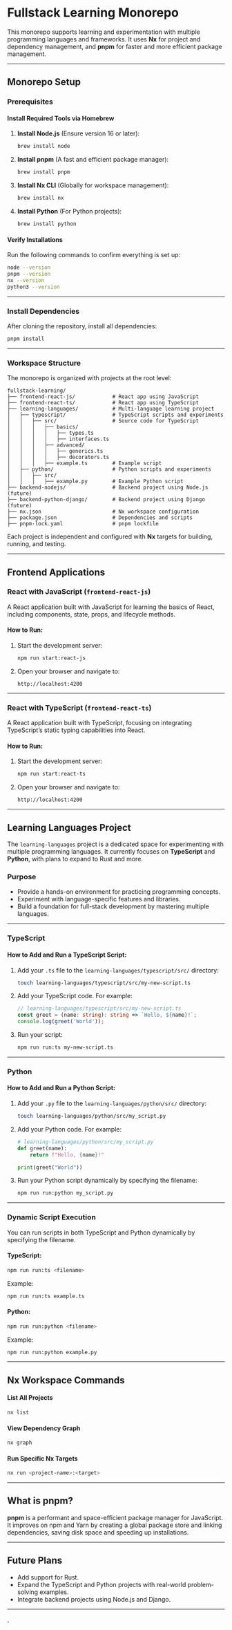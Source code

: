 # Fullstack Learning Monorepo

This monorepo supports learning and experimentation with multiple programming languages and frameworks. It uses **Nx**
for project and dependency management, and **pnpm** for faster and more efficient package management.

---

## **Monorepo Setup**

### **Prerequisites**

#### Install Required Tools via Homebrew

1. **Install Node.js** (Ensure version 16 or later):
   ```bash
   brew install node
   ```

2. **Install pnpm** (A fast and efficient package manager):
   ```bash
   brew install pnpm
   ```

3. **Install Nx CLI** (Globally for workspace management):
   ```bash
   brew install nx
   ```

4. **Install Python** (For Python projects):
   ```bash
   brew install python
   ```

#### Verify Installations

Run the following commands to confirm everything is set up:

```bash
node --version
pnpm --version
nx --version
python3 --version
```

---

### **Install Dependencies**

After cloning the repository, install all dependencies:

```bash
pnpm install
```

---

### **Workspace Structure**

The monorepo is organized with projects at the root level:

```
fullstack-learning/
├── frontend-react-js/            # React app using JavaScript
├── frontend-react-ts/            # React app using TypeScript
├── learning-languages/           # Multi-language learning project
│   ├── typescript/               # TypeScript scripts and experiments
│   │   ├── src/                  # Source code for TypeScript
│   │   │   ├── basics/
│   │   │   │   ├── types.ts
│   │   │   │   ├── interfaces.ts
│   │   │   ├── advanced/
│   │   │   │   ├── generics.ts
│   │   │   │   ├── decorators.ts
│   │   │   ├── example.ts        # Example script
│   ├── python/                   # Python scripts and experiments
│   │   ├── src/
│   │   │   ├── example.py        # Example Python script
├── backend-nodejs/               # Backend project using Node.js (future)
├── backend-python-django/        # Backend project using Django (future)
├── nx.json                       # Nx workspace configuration
├── package.json                  # Dependencies and scripts
├── pnpm-lock.yaml                # pnpm lockfile
```

Each project is independent and configured with **Nx** targets for building, running, and testing.

---

## **Frontend Applications**

### **React with JavaScript (`frontend-react-js`)**

A React application built with JavaScript for learning the basics of React, including components, state, props, and
lifecycle methods.

#### How to Run:

1. Start the development server:
   ```bash
   npm run start:react-js
   ```

2. Open your browser and navigate to:
   ```
   http://localhost:4200
   ```

---

### **React with TypeScript (`frontend-react-ts`)**

A React application built with TypeScript, focusing on integrating TypeScript’s static typing capabilities into React.

#### How to Run:

1. Start the development server:
   ```bash
   npm run start:react-ts
   ```

2. Open your browser and navigate to:
   ```
   http://localhost:4200
   ```

---

## **Learning Languages Project**

The `learning-languages` project is a dedicated space for experimenting with multiple programming languages. It
currently focuses on **TypeScript** and **Python**, with plans to expand to Rust and more.

### **Purpose**

- Provide a hands-on environment for practicing programming concepts.
- Experiment with language-specific features and libraries.
- Build a foundation for full-stack development by mastering multiple languages.

---

### **TypeScript**

#### How to Add and Run a TypeScript Script:

1. Add your `.ts` file to the `learning-languages/typescript/src/` directory:
   ```bash
   touch learning-languages/typescript/src/my-new-script.ts
   ```

2. Add your TypeScript code. For example:
   ```typescript
   // learning-languages/typescript/src/my-new-script.ts
   const greet = (name: string): string => `Hello, ${name}!`;
   console.log(greet('World'));
   ```

3. Run your script:
   ```bash
   npm run run:ts my-new-script.ts
   ```

---

### **Python**

#### How to Add and Run a Python Script:

1. Add your `.py` file to the `learning-languages/python/src/` directory:
   ```bash
   touch learning-languages/python/src/my_script.py
   ```

2. Add your Python code. For example:
   ```python
   # learning-languages/python/src/my_script.py
   def greet(name):
       return f"Hello, {name}!"

   print(greet("World"))
   ```

3. Run your Python script dynamically by specifying the filename:
   ```bash
   npm run run:python my_script.py
   ```

---

### **Dynamic Script Execution**

You can run scripts in both TypeScript and Python dynamically by specifying the filename.

#### TypeScript:

```bash
npm run run:ts <filename>
```

Example:

```bash
npm run run:ts example.ts
```

#### Python:

```bash
npm run run:python <filename>
```

Example:

```bash
npm run run:python example.py
```

---

## **Nx Workspace Commands**

#### List All Projects

```bash
nx list
```

#### View Dependency Graph

```bash
nx graph
```

#### Run Specific Nx Targets

```bash
nx run <project-name>:<target>
```

---

## **What is pnpm?**

**pnpm** is a performant and space-efficient package manager for JavaScript. It improves on npm and Yarn by creating a
global package store and linking dependencies, saving disk space and speeding up installations.

---

## **Future Plans**

- Add support for Rust.
- Expand the TypeScript and Python projects with real-world problem-solving examples.
- Integrate backend projects using Node.js and Django.

---

¸
